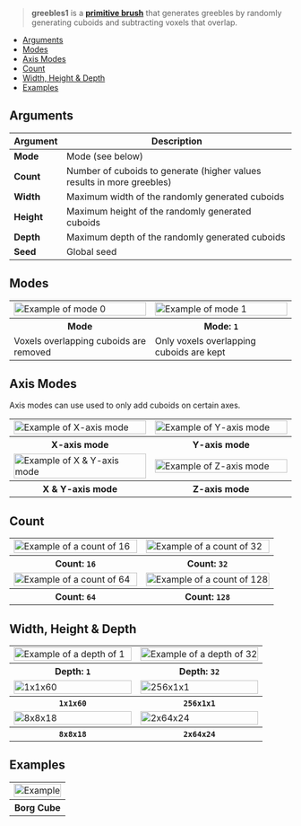 > **greebles1** is a **[primitive brush](Diagonal-Line-Brushes)** that generates greebles by randomly generating cuboids and subtracting voxels that overlap.

<!-- TOC -->
- [Arguments](#arguments)
- [Modes](#modes)
- [Axis Modes](#axis-modes)
- [Count](#count)
- [Width, Height & Depth](#width-height--depth)
- [Examples](#examples)

## Arguments

Argument | Description
--------- | -----------
**Mode** | Mode (see below)
**Count** | Number of cuboids to generate (higher values results in more greebles)
**Width** | Maximum width of the randomly generated cuboids
**Height** | Maximum height of the randomly generated cuboids
**Depth** | Maximum depth of the randomly generated cuboids
**Seed** | Global seed

## Modes

<!-- SAMPLE greebles1_modes 2 -->
<table>
	<tr>
		<td width="50%"><img width="100%" src="https://s3.amazonaws.com/misc.lachlanmcdonald.com/magicavoxel-shaders/0.10.6/greebles1_mode0.jpg" alt="Example of mode 0"></td>
		<td width="50%"><img width="100%" src="https://s3.amazonaws.com/misc.lachlanmcdonald.com/magicavoxel-shaders/0.10.6/greebles1_mode1.jpg" alt="Example of mode 1"></td>
	</tr>
	<tr>
		<th>Mode</th>
		<th>Mode: <code>1</code></th>
	</tr>
	<tr>
		<td valign="top">Voxels overlapping cuboids are removed</td>
		<td valign="top">Only voxels overlapping cuboids are kept</td>
	</tr>
</table>
<!-- END -->

## Axis Modes

Axis modes can use used to only add cuboids on certain axes.

<!-- SAMPLE greebles1_axis 2 -->
<table>
	<tr>
		<td width="50%"><img width="100%" src="https://s3.amazonaws.com/misc.lachlanmcdonald.com/magicavoxel-shaders/0.10.6/greebles1_axis_x.jpg" alt="Example of X-axis mode"></td>
		<td width="50%"><img width="100%" src="https://s3.amazonaws.com/misc.lachlanmcdonald.com/magicavoxel-shaders/0.10.6/greebles1_axis_y.jpg" alt="Example of Y-axis mode"></td>
	</tr>
	<tr>
		<th>X-axis mode</th>
		<th>Y-axis mode</th>
	</tr>
	<tr>
		<td width="50%"><img width="100%" src="https://s3.amazonaws.com/misc.lachlanmcdonald.com/magicavoxel-shaders/0.10.6/greebles1_axis_xy.jpg" alt="Example of X &amp; Y-axis mode"></td>
		<td width="50%"><img width="100%" src="https://s3.amazonaws.com/misc.lachlanmcdonald.com/magicavoxel-shaders/0.10.6/greebles1_axis_z.jpg" alt="Example of Z-axis mode"></td>
	</tr>
	<tr>
		<th>X &amp; Y-axis mode</th>
		<th>Z-axis mode</th>
	</tr>
</table>
<!-- END -->

## Count

<!-- SAMPLE greebles1_count 2 -->
<table>
	<tr>
		<td width="50%"><img width="100%" src="https://s3.amazonaws.com/misc.lachlanmcdonald.com/magicavoxel-shaders/0.10.6/greebles1_count16.jpg" alt="Example of a count of 16"></td>
		<td width="50%"><img width="100%" src="https://s3.amazonaws.com/misc.lachlanmcdonald.com/magicavoxel-shaders/0.10.6/greebles1_count32.jpg" alt="Example of a count of 32"></td>
	</tr>
	<tr>
		<th>Count: <code>16</code></th>
		<th>Count: <code>32</code></th>
	</tr>
	<tr>
		<td width="50%"><img width="100%" src="https://s3.amazonaws.com/misc.lachlanmcdonald.com/magicavoxel-shaders/0.10.6/greebles1_count64.jpg" alt="Example of a count of 64"></td>
		<td width="50%"><img width="100%" src="https://s3.amazonaws.com/misc.lachlanmcdonald.com/magicavoxel-shaders/0.10.6/greebles1_count128.jpg" alt="Example of a count of 128"></td>
	</tr>
	<tr>
		<th>Count: <code>64</code></th>
		<th>Count: <code>128</code></th>
	</tr>
</table>
<!-- END -->

## Width, Height & Depth

<!-- SAMPLE greebles1_variations 2 -->
<table>
	<tr>
		<td width="50%"><img width="100%" src="https://s3.amazonaws.com/misc.lachlanmcdonald.com/magicavoxel-shaders/0.10.6/greebles1_depth1.jpg" alt="Example of a depth of 1"></td>
		<td width="50%"><img width="100%" src="https://s3.amazonaws.com/misc.lachlanmcdonald.com/magicavoxel-shaders/0.10.6/greebles1_depth32.jpg" alt="Example of a depth of 32"></td>
	</tr>
	<tr>
		<th>Depth: <code>1</code></th>
		<th>Depth: <code>32</code></th>
	</tr>
	<tr>
		<td width="50%"><img width="100%" src="https://s3.amazonaws.com/misc.lachlanmcdonald.com/magicavoxel-shaders/0.10.6/greebles1_1x1x60.jpg" alt="1x1x60"></td>
		<td width="50%"><img width="100%" src="https://s3.amazonaws.com/misc.lachlanmcdonald.com/magicavoxel-shaders/0.10.6/greebles1_256x1x1.jpg" alt="256x1x1"></td>
	</tr>
	<tr>
		<th><code>1x1x60</code></th>
		<th><code>256x1x1</code></th>
	</tr>
	<tr>
		<td width="50%"><img width="100%" src="https://s3.amazonaws.com/misc.lachlanmcdonald.com/magicavoxel-shaders/0.10.6/greebles1_8x8x18.jpg" alt="8x8x18"></td>
		<td width="50%"><img width="100%" src="https://s3.amazonaws.com/misc.lachlanmcdonald.com/magicavoxel-shaders/0.10.6/greebles1_2x64x24.jpg" alt="2x64x24"></td>
	</tr>
	<tr>
		<th><code>8x8x18</code></th>
		<th><code>2x64x24</code></th>
	</tr>
</table>
<!-- END -->

## Examples

<!-- SAMPLE greebles1_examples 1 -->
<table>
	<tr>
		<td width="100%"><img width="100%" src="https://s3.amazonaws.com/misc.lachlanmcdonald.com/magicavoxel-shaders/0.10.6/greebles1_example0.jpg" alt="Example"></td>
	</tr>
	<tr>
		<th>Borg Cube</th>
	</tr>
</table>
<!-- END -->
